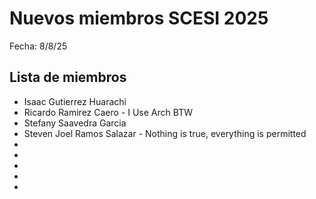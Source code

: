 # Nuevos miembros SCESI 2025

Fecha: 8/8/25

## Lista de miembros

- Isaac Gutierrez Huarachi
- Ricardo Ramirez Caero - I Use Arch BTW
- Stefany Saavedra Garcia
- Steven Joel Ramos Salazar - Nothing is true, everything is permitted
-
-
-
-
- 
